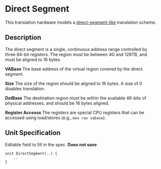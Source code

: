 # Direct Segment

This translation hardware models a [direct-segment-like](https://research.cs.wisc.edu/multifacet/papers/isca13_direct_segment.pdf) translation
scheme.

## Description

The direct segment is a single, continuous address range controlled
by three 64-bit registers. The region must be between 4G and 128TB,
and must be aligned to 16 bytes.


**VABase**
The base address of the virtual region covered by the direct segment.

**Size**
The size of the region should be aligned to 16 bytes. A size of 0
disables translation.

**DstBase**
The destination region must be within the available 46-bits of
physical addresses, and should be 16 bytes aligned.

**Register Accesss**
The registers are special CPU registers that can be accessed
using load/stores (e.g., `mov rax vabase`).

## Unit Specification

Editable field to fill in the spec. **Does not save**

```vrs, editable
unit DirectSegment(..) {
    ..
}
```
